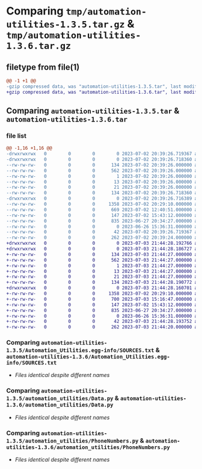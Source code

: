 # Comparing `tmp/automation-utilities-1.3.5.tar.gz` & `tmp/automation-utilities-1.3.6.tar.gz`

## filetype from file(1)

```diff
@@ -1 +1 @@
-gzip compressed data, was "automation-utilities-1.3.5.tar", last modified: Sun Jul  2 20:39:26 2023, max compression
+gzip compressed data, was "automation-utilities-1.3.6.tar", last modified: Mon Jul  3 21:44:28 2023, max compression
```

## Comparing `automation-utilities-1.3.5.tar` & `automation-utilities-1.3.6.tar`

### file list

```diff
@@ -1,16 +1,16 @@
-drwxrwxrwx   0        0        0        0 2023-07-02 20:39:26.719367 automation-utilities-1.3.5/
-drwxrwxrwx   0        0        0        0 2023-07-02 20:39:26.718360 automation-utilities-1.3.5/Automation_Utilities.egg-info/
--rw-rw-rw-   0        0        0      134 2023-07-02 20:39:26.000000 automation-utilities-1.3.5/Automation_Utilities.egg-info/PKG-INFO
--rw-rw-rw-   0        0        0      562 2023-07-02 20:39:26.000000 automation-utilities-1.3.5/Automation_Utilities.egg-info/SOURCES.txt
--rw-rw-rw-   0        0        0        1 2023-07-02 20:39:26.000000 automation-utilities-1.3.5/Automation_Utilities.egg-info/dependency_links.txt
--rw-rw-rw-   0        0        0       13 2023-07-02 20:39:26.000000 automation-utilities-1.3.5/Automation_Utilities.egg-info/requires.txt
--rw-rw-rw-   0        0        0       21 2023-07-02 20:39:26.000000 automation-utilities-1.3.5/Automation_Utilities.egg-info/top_level.txt
--rw-rw-rw-   0        0        0      134 2023-07-02 20:39:26.718360 automation-utilities-1.3.5/PKG-INFO
-drwxrwxrwx   0        0        0        0 2023-07-02 20:39:26.716389 automation-utilities-1.3.5/automation_utilities/
--rw-rw-rw-   0        0        0     1358 2023-07-02 20:29:10.000000 automation-utilities-1.3.5/automation_utilities/Data.py
--rw-rw-rw-   0        0        0      669 2023-07-02 12:40:51.000000 automation-utilities-1.3.5/automation_utilities/Files.py
--rw-rw-rw-   0        0        0      147 2023-07-02 15:43:12.000000 automation-utilities-1.3.5/automation_utilities/Input.py
--rw-rw-rw-   0        0        0      835 2023-06-27 20:34:27.000000 automation-utilities-1.3.5/automation_utilities/PhoneNumbers.py
--rw-rw-rw-   0        0        0        0 2023-06-26 15:36:31.000000 automation-utilities-1.3.5/automation_utilities/__init__.py
--rw-rw-rw-   0        0        0       42 2023-07-02 20:39:26.719367 automation-utilities-1.3.5/setup.cfg
--rw-rw-rw-   0        0        0      262 2023-07-02 20:39:24.000000 automation-utilities-1.3.5/setup.py
+drwxrwxrwx   0        0        0        0 2023-07-03 21:44:28.192766 automation-utilities-1.3.6/
+drwxrwxrwx   0        0        0        0 2023-07-03 21:44:28.186727 automation-utilities-1.3.6/Automation_Utilities.egg-info/
+-rw-rw-rw-   0        0        0      134 2023-07-03 21:44:27.000000 automation-utilities-1.3.6/Automation_Utilities.egg-info/PKG-INFO
+-rw-rw-rw-   0        0        0      562 2023-07-03 21:44:27.000000 automation-utilities-1.3.6/Automation_Utilities.egg-info/SOURCES.txt
+-rw-rw-rw-   0        0        0        1 2023-07-03 21:44:27.000000 automation-utilities-1.3.6/Automation_Utilities.egg-info/dependency_links.txt
+-rw-rw-rw-   0        0        0       13 2023-07-03 21:44:27.000000 automation-utilities-1.3.6/Automation_Utilities.egg-info/requires.txt
+-rw-rw-rw-   0        0        0       21 2023-07-03 21:44:27.000000 automation-utilities-1.3.6/Automation_Utilities.egg-info/top_level.txt
+-rw-rw-rw-   0        0        0      134 2023-07-03 21:44:28.190772 automation-utilities-1.3.6/PKG-INFO
+drwxrwxrwx   0        0        0        0 2023-07-03 21:44:28.160701 automation-utilities-1.3.6/automation_utilities/
+-rw-rw-rw-   0        0        0     1358 2023-07-02 20:29:10.000000 automation-utilities-1.3.6/automation_utilities/Data.py
+-rw-rw-rw-   0        0        0      700 2023-07-03 15:16:47.000000 automation-utilities-1.3.6/automation_utilities/Files.py
+-rw-rw-rw-   0        0        0      147 2023-07-02 15:43:12.000000 automation-utilities-1.3.6/automation_utilities/Input.py
+-rw-rw-rw-   0        0        0      835 2023-06-27 20:34:27.000000 automation-utilities-1.3.6/automation_utilities/PhoneNumbers.py
+-rw-rw-rw-   0        0        0        0 2023-06-26 15:36:31.000000 automation-utilities-1.3.6/automation_utilities/__init__.py
+-rw-rw-rw-   0        0        0       42 2023-07-03 21:44:28.193752 automation-utilities-1.3.6/setup.cfg
+-rw-rw-rw-   0        0        0      262 2023-07-03 21:44:20.000000 automation-utilities-1.3.6/setup.py
```

### Comparing `automation-utilities-1.3.5/Automation_Utilities.egg-info/SOURCES.txt` & `automation-utilities-1.3.6/Automation_Utilities.egg-info/SOURCES.txt`

 * *Files identical despite different names*

### Comparing `automation-utilities-1.3.5/automation_utilities/Data.py` & `automation-utilities-1.3.6/automation_utilities/Data.py`

 * *Files identical despite different names*

### Comparing `automation-utilities-1.3.5/automation_utilities/PhoneNumbers.py` & `automation-utilities-1.3.6/automation_utilities/PhoneNumbers.py`

 * *Files identical despite different names*

